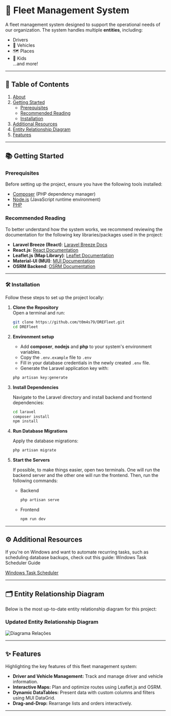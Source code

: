 # 🚛 Fleet Management System

A fleet management system designed to support the operational needs of our organization. The system handles multiple **entities**, including:
- Drivers
- 🚗 Vehicles
- 🗺️ Places
- 👶 Kids  
...and more!

---

## 📖 Table of Contents

1. [About](#-fleet-management-system)  
2. [Getting Started](#-getting-started)  
   - [Prerequisites](#prerequisites)  
   - [Recommended Reading](#recommended-reading)  
   - [Installation](#-installation)  
3. [Additional Resources](#-additional-resources)  
4. [Entity Relationship Diagram](#-entity-relationship-diagram)  
5. [Features](#-features)

---

## 📚 Getting Started

### Prerequisites

Before setting up the project, ensure you have the following tools installed:

- [Composer](https://getcomposer.org/download/) (PHP dependency manager)  
- [Node.js](https://nodejs.org/en/download/prebuilt-installer) (JavaScript runtime environment)  
- [PHP](https://www.php.net/downloads)  

### Recommended Reading

To better understand how the system works, we recommend reviewing the documentation for the following key libraries/packages used in the project:
- **Laravel Breeze (React)**: [Laravel Breeze Docs](https://laravel.com/docs/11.x/starter-kits#laravel-breeze)
- **React.js**: [React Documentation](https://react.dev/)  
- **Leaflet.js (Map Library)**: [Leaflet Documentation](https://leafletjs.com/)  
- **Material-UI (MUI)**: [MUI Documentation](https://mui.com/material-ui/getting-started/)  
- **OSRM Backend**: [OSRM Documentation](http://project-osrm.org/docs/)  

---

### 🛠️ Installation

Follow these steps to set up the project locally:

1. **Clone the Repository**  
   Open a terminal and run:
   ```bash
   git clone https://github.com/t0m4s79/DREFleet.git
   cd DREFleet
   ```
2. **Environment setup**

   - Add **composer**, **nodejs** and **php** to your system's environment variables.
   - Copy the `.env.example` file to `.env`
   - Fill in your database credentials in the newly created `.env` file.
   - Generate the Laravel application key with:
   ```bash
   php artisan key:generate
   ```

3. **Install Dependencies**

   Navigate to the Laravel directory and install backend and frontend dependencies:
   ```bash
   cd laravel
   composer install
   npm install
   ```
   
4. **Run Database Migrations**

   Apply the database migrations:
   ```bash
   php artisan migrate
   ```

5. **Start the Servers**

   If possible, to make things easier, open two terminals. One will run the backend server and the other one will run the frontend. Then, run the following commands:
   - Backend
      ```bash
      php artisan serve
      ```
   - Frontend
      ```bash
      npm run dev
      ```

---

## ⚙️ Additional Resources
If you're on Windows and want to automate recurring tasks, such as scheduling database backups, check out this guide:
Windows Task Scheduler Guide

[Windows Task Scheduler](https://gist.github.com/Splode/94bfa9071625e38f7fd76ae210520d94)

---

## 🗂️ Entity Relationship Diagram
Below is the most up-to-date entity relationship diagram for this project:

### Updated Entity Relationship Diagram
![Diagrama Relações](https://github.com/user-attachments/assets/ce139e38-8614-4a6f-a0e8-44670f6f3e79)

---

## ✨ Features
Highlighting the key features of this fleet management system:
- **Driver and Vehicle Management:** Track and manage driver and vehicle information.
- **Interactive Maps:** Plan and optimize routes using Leaflet.js and OSRM.
- **Dynamic DataTables:** Present data with custom columns and filters using MUI DataGrid.
- **Drag-and-Drop:** Rearrange lists and orders interactively.

---


